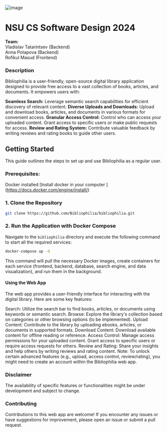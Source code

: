 ![image](https://github.com/Bibliophilia/bibliophilia/assets/69720999/a612f73e-e4e9-4bfd-abf1-c4c21e06ac7b)



# NSU CS Software Design 2024

**Team:** <br>
Vladislav Tatarintsev (Backend) <br>
Anna Potapova (Backend) <br>
Rofikul Masud (Frontend) <br>


### Description

Bibliophilia is a user-friendly, open-source digital library application designed to provide free access to a vast collection of books, articles, and documents. It empowers users with:

**Seamless Search:** Leverage semantic search capabilities for efficient discovery of relevant content.
**Diverse Uploads and Downloads:** Upload and download books, articles, and documents in various formats for convenient access.
**Granular Access Control:** Control who can access your uploaded content. Grant access to specific users or make public requests for access.
**Review and Rating System:** Contribute valuable feedback by writing reviews and rating books to guide other users.


## Getting Started
This guide outlines the steps to set up and use Bibliophilia as a regular user.

### Prerequisites:
Docker installed [Install docker in your computer ] (https://docs.docker.com/engine/install/)
<br>

### 1. Clone the Repository
```bash
git clone https://github.com/Bibliophilia/bibliophilia.git
```


### 2. Run the Application with Docker Compose
Navigate to the `bibliophilia` directory and execute the following command to start all the required services:
```bash
docker-compose up -d
```
This command will pull the necessary Docker images, create containers for each service (frontend, backend, database, search engine, and data visualization), and run them in the background.

#### Using the Web App

The web app provides a user-friendly interface for interacting with the digital library. Here are some key features:

Search: Utilize the search bar to find books, articles, or documents using keywords or semantic search.
Browse: Explore the library's collection based on categories or other browsing options (to be implemented).
Upload Content: Contribute to the library by uploading ebooks, articles, or documents in supported formats.
Download Content: Download available content for offline reading or reference.
Access Control: Manage access permissions for your uploaded content. Grant access to specific users or require access requests for others.
Review and Rating: Share your insights and help others by writing reviews and rating content.
Note: To unlock certain advanced features (e.g., upload, access control, review/rating), you might need to create an account within the Bibliophilia web app.



### Disclaimer
The availability of specific features or functionalities might be under development and subject to change.

### Contributing
Contributions to this web app are welcome! If you encounter any issues or have suggestions for improvement, please open an issue or submit a pull request.
